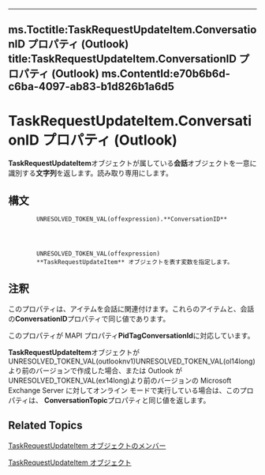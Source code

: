 

---
ms.Toctitle:TaskRequestUpdateItem.ConversationID プロパティ (Outlook)
title:TaskRequestUpdateItem.ConversationID プロパティ (Outlook)
ms.ContentId:e70b6b6d-c6ba-4097-ab83-b1d826b1a6d5
---
# TaskRequestUpdateItem.ConversationID プロパティ (Outlook)




**TaskRequestUpdateItem**オブジェクトが属している**会話**オブジェクトを一意に識別する**文字列**を返します。読み取り専用にします。

## 構文

            UNRESOLVED_TOKEN_VAL(offexpression).**ConversationID**




            UNRESOLVED_TOKEN_VAL(offexpression)
            **TaskRequestUpdateItem** オブジェクトを表す変数を指定します。



## 注釈
このプロパティは、アイテムを会話に関連付けます。これらのアイテムと、会話の**ConversationID**プロパティで同じ値であります。



このプロパティが MAPI プロパティ**PidTagConversationId**に対応しています。



**TaskRequestUpdateItem**オブジェクトがUNRESOLVED_TOKEN_VAL(outlooknv1)UNRESOLVED_TOKEN_VAL(ol14long)より前のバージョンで作成した場合、または Outlook がUNRESOLVED_TOKEN_VAL(ex14long)より前のバージョンの Microsoft Exchange Server に対してオンライン モードで実行している場合は、このプロパティは、 **ConversationTopic**プロパティと同じ値を返します。



## Related Topics

[TaskRequestUpdateItem オブジェクトのメンバー](f4a396b3-c2f7-68a7-efa7-877328a7fc21.md)

[TaskRequestUpdateItem オブジェクト](5bc407fe-b3f6-3e46-8b91-e2ed96292cec.md)




